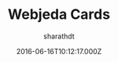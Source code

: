 ---
title: Webjeda Cards
github: https://github.com/sharu725/cards
demo: https://webjeda.com/cards/
author: sharathdt
ssg:
  - Jekyll
cms:
  - Markdown
date: 2016-06-16T10:12:17.000Z
description: A bootstrap based minimal jekyll theme
draft: true
publish_date: '2016-06-16T10:12:17Z'
update_date: '2022-06-23T04:30:13Z'
github_star: 89
github_fork: 262
---